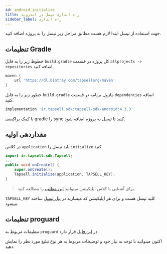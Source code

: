 ```yaml
---
id: android_initialize
title: راه اندازی تپسل در اندروید
sidebar_label: راه اندازی
---
```


جهت استفاده از تپسل ابتدا لازم هست مطابق مراحل زیر تپسل را به پروژه اضافه کنید.

## تنظیمات Gradle

خطوط زیر را به فایل `build.gradle` کل پروژه در قسمت `allprojects -> repositories` اضافه کنید.

```gradle
maven {
    url 'https://dl.bintray.com/tapsellorg/maven'
}
```

خطور زیر را به فایل `build.gradle` ماژول برنامه در قسمت `dependencies` اضافه کنید.

```gradle
implementation 'ir.tapsell.sdk:tapsell-sdk-android:4.3.3'
````

با کمک پراکسی gradle را sync کنید تا تپسل به پروژه اضافه شود.

## مقداردهی اولیه

در کلاس `application` باید تپسل را `initialize` کنید.

```java
import ir.tapsell.sdk.Tapsell;
...
public void onCreate() {
    super.onCreate();
    Tapsell.initialize(application, TAPSELL_KEY);
}
```

> برای آشنایی با کلاس اپلیکیشن میتوانید [این مطلب](../../blog/2019/7/6/ApplicationClass) را مطالعه کنید.

`TAPSELL_KEY` کلید تپسل هست و برای هر اپلیکیشن که میسازید در [پنل تپسل](https://dashboard.tapsell.ir/) ساخته میشود.

## تنظیمات proguard
تنظیمات مربوط به `proguard` در [این فایل](https://github.com/tapsellorg/TapsellSDK-AndroidSample/blob/master/app/proguard-rules.pro) قرار دارد.


اکنون مینوانید با توجه به نیاز خود و توضیخات مربوط به هر نوع تبلیغ مورد نظر را نمایش دهید.
